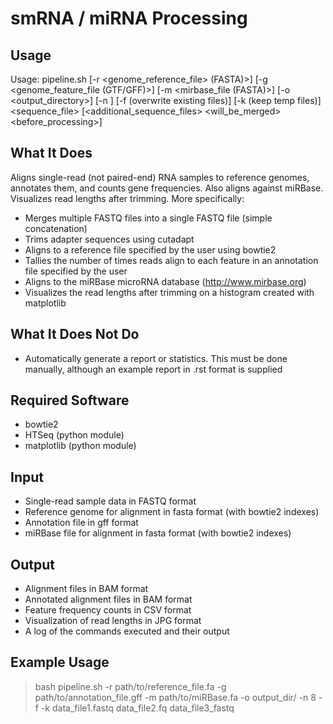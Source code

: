 smRNA / miRNA Processing
========================

Usage
-----
Usage:  pipeline.sh
                [-r <genome_reference_file> (FASTA)>]
                [-g <genome_feature_file (GTF/GFF)>]
                [-m <mirbase_file (FASTA)>]
                [-o <output_directory>]
                [-n <cores>]
                [-f (overwrite existing files)]
                [-k (keep temp files)]
                <sequence_file> [<additional_sequence_files> <will_be_merged> <before_processing>]


What It Does
------------
Aligns single-read (not paired-end) RNA samples to reference genomes, annotates them, and counts gene frequencies. Also aligns against miRBase. Visualizes read lengths after trimming.
More specifically:

 - Merges multiple FASTQ files into a single FASTQ file (simple concatenation)
 - Trims adapter sequences using cutadapt
 - Aligns to a reference file specified by the user using bowtie2
 - Tallies the number of times reads align to each feature in an annotation file specified by the user
 - Aligns to the miRBase microRNA database (http://www.mirbase.org)
 - Visualizes the read lengths after trimming on a histogram created with matplotlib


What It Does Not Do
-------------------
 - Automatically generate a report or statistics. This must be done manually, although an example report in .rst format is supplied


Required Software
-----------------
 - bowtie2
 - HTSeq (python module)
 - matplotlib (python module)


Input
-----
 - Single-read sample data in FASTQ format
 - Reference genome for alignment in fasta format (with bowtie2 indexes)
 - Annotation file in gff format
 - miRBase file for alignment in fasta format (with bowtie2 indexes)


Output
------
 - Alignment files in BAM format
 - Annotated alignment files in BAM format
 - Feature frequency counts in CSV format
 - Visualization of read lengths in JPG format
 - A log of the commands executed and their output


Example Usage
-------------
> bash pipeline.sh -r path/to/reference_file.fa -g path/to/annotation_file.gff -m path/to/miRBase.fa -o output_dir/ -n 8 -f -k data_file1.fastq data_file2.fq data_file3_fastq
